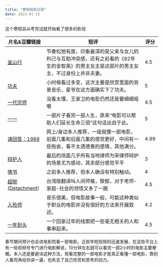 ```yaml
---
title: "寒假观影记录"
date: 2023-01-25
---
```


这个寒假自从考完试就开始看了很多的影视

| 片名&豆瓣链接                                                | 短评                                                         | 评分 |
| ------------------------------------------------------------ | ------------------------------------------------------------ | ---- |
| [釜山行](https://movie.douban.com/subject/25986180/)         | 节奏松弛有度，印象最深的是父亲与女儿的利己与互助冲突感，还有之前看的《82年生的金智英》的男主女主是这部片的男主女主，不过身份上并非夫妻。 | 4.5  |
| [功夫](https://movie.douban.com/subject/1291543/)            | 小时候看过多变，这次主要是欣赏里面的背景音乐，星爷在这方面确实下了功夫。 | 5    |
| [一代宗师](https://movie.douban.com/subject/3821067/)        | 没看太懂，王家卫的电影仍然还是要细细咀嚼                     | 4.5  |
| [一一](https://movie.douban.com/subject/1292434/)            | 一部片子看完一部人生，原来“电影可以帮助人们延长生命三倍”这句话出自于此。 | 5    |
| [请回答：1988](https://movie.douban.com/subject/26302614/)   | 网上/身边多人推荐，一级就像一部电影，前面几集和后面几集的感觉更好，中间有一些拖沓，看不太透德善的感情，其他满分。 | 4.99 |
| [辩护人](https://movie.douban.com/subject/21937445/)         | 最后的场面几乎所有当地律师为宋律师辩护的场景尤为感动，其余部分感觉平平 | 3    |
| [情书](https://movie.douban.com/subject/1292220/)            | 之前多人推荐，但本人确没有特别触动。                         | 4    |
| [超脱(Detachment)](https://movie.douban.com/subject/5322596/) | 台湾版翻译叫人间师格，致郁，对于老师-家庭-社会的领悟又多了一圈 | 4.5  |
| [入殓师](https://movie.douban.com/subject/2149806/)          | 音乐很美，但电影故事一般，可能这种类似于职业的电影并没有很好的方法来开展叙述。 | 4.2  |
| [一年到头](https://movie.douban.com/subject/2363843/)        | 一个回家过年的线索把一些毫无相关的人和事串起来。             | 4.5  |

春节期间预计也会进电影院看一部电影。近些年短视频的迅速发展，在这些平台上有一些视频号专门进行电影解说，10分钟左右就可以看完一部2小时的电影主要梗概。本人还是要避讳这种方法，观看完整的一部电影才能真正看懂一部电影，靠别人看完再给你讲一遍，也失去了自己欣赏和思考的动力。
